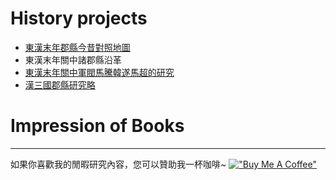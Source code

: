﻿# History projects

- [東漢末年郡縣今昔對照地圖](https://www.google.com/maps/d/edit?mid=1sYTTy-8_RDDGeo69G0JVJ0xfQkxMo2M&usp=sharing)
- 東漢末年關中諸郡縣沿革
- [東漢末年關中軍閥馬騰韓遂馬超的研究](./Guanzhong/index.md)
- [漢三國郡縣研究略](./city_county_state_/index.md)

# Impression of Books


---
如果你喜歡我的閒暇研究內容，您可以贊助我一杯咖啡~ 
[!["Buy Me A Coffee"](https://www.buymeacoffee.com/assets/img/custom_images/orange_img.png)](https://www.buymeacoffee.com/kerickuo)